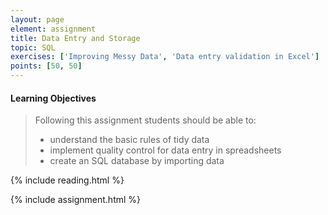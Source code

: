 ```yaml
---
layout: page
element: assignment
title: Data Entry and Storage
topic: SQL
exercises: ['Improving Messy Data', 'Data entry validation in Excel']
points: [50, 50]
---
```


#### Learning Objectives

> Following this assignment students should be able to:
>
> - understand the basic rules of tidy data
> - implement quality control for data entry in spreadsheets
> - create an SQL database by importing data

{% include reading.html %}

{% include assignment.html %}
